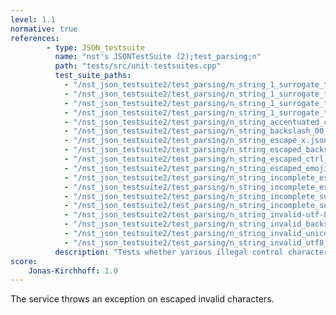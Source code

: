 ```yaml
---
level: 1.1
normative: true
references:
        - type: JSON_testsuite
          name: "nst's JSONTestSuite (2);test_parsing;n"
          path: "tests/src/unit-testsuites.cpp"
          test_suite_paths:
            - "/nst_json_testsuite2/test_parsing/n_string_1_surrogate_then_escape.json"
            - "/nst_json_testsuite2/test_parsing/n_string_1_surrogate_then_escape_u.json"
            - "/nst_json_testsuite2/test_parsing/n_string_1_surrogate_then_escape_u1.json"
            - "/nst_json_testsuite2/test_parsing/n_string_1_surrogate_then_escape_u1x.json" 
            - "/nst_json_testsuite2/test_parsing/n_string_accentuated_char_no_quotes.json"
            - "/nst_json_testsuite2/test_parsing/n_string_backslash_00.json"
            - "/nst_json_testsuite2/test_parsing/n_string_escape_x.json"
            - "/nst_json_testsuite2/test_parsing/n_string_escaped_backslash_bad.json"
            - "/nst_json_testsuite2/test_parsing/n_string_escaped_ctrl_char_tab.json"
            - "/nst_json_testsuite2/test_parsing/n_string_escaped_emoji.json"
            - "/nst_json_testsuite2/test_parsing/n_string_incomplete_escape.json"
            - "/nst_json_testsuite2/test_parsing/n_string_incomplete_escaped_character.json"
            - "/nst_json_testsuite2/test_parsing/n_string_incomplete_surrogate.json"
            - "/nst_json_testsuite2/test_parsing/n_string_incomplete_surrogate_escape_invalid.json"
            - "/nst_json_testsuite2/test_parsing/n_string_invalid-utf-8-in-escape.json"
            - "/nst_json_testsuite2/test_parsing/n_string_invalid_backslash_esc.json"
            - "/nst_json_testsuite2/test_parsing/n_string_invalid_unicode_escape.json"
            - "/nst_json_testsuite2/test_parsing/n_string_invalid_utf8_after_escape.json"
          description: "Tests whether various illegal control characters and utf-8 characters throw an exception."
score:
    Jonas-Kirchhoff: 1.0
---
```


The service throws an exception on escaped invalid characters.